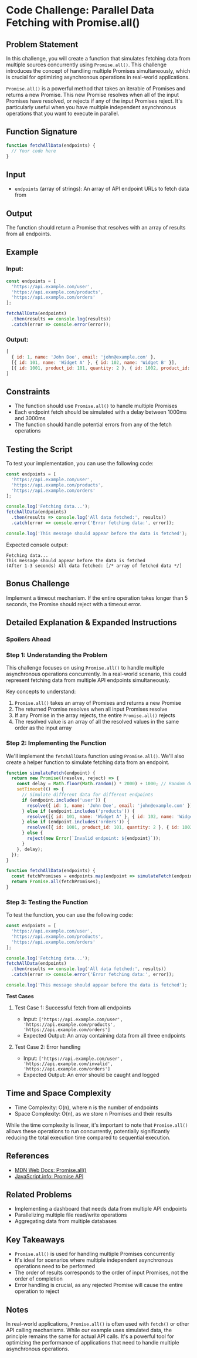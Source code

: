 # Code Challenge: Parallel Data Fetching with Promise.all()

## Problem Statement

In this challenge, you will create a function that simulates fetching data from multiple sources concurrently using `Promise.all()`. This challenge introduces the concept of handling multiple Promises simultaneously, which is crucial for optimizing asynchronous operations in real-world applications.

`Promise.all()` is a powerful method that takes an iterable of Promises and returns a new Promise. This new Promise resolves when all of the input Promises have resolved, or rejects if any of the input Promises reject. It's particularly useful when you have multiple independent asynchronous operations that you want to execute in parallel.

## Function Signature

```javascript
function fetchAllData(endpoints) {
  // Your code here
}
```

## Input

- `endpoints` (array of strings): An array of API endpoint URLs to fetch data from

## Output

The function should return a Promise that resolves with an array of results from all endpoints.

## Example

### Input:

```javascript
const endpoints = [
  'https://api.example.com/user',
  'https://api.example.com/products',
  'https://api.example.com/orders'
];

fetchAllData(endpoints)
  .then(results => console.log(results))
  .catch(error => console.error(error));
```

### Output:

```javascript
[
  { id: 1, name: 'John Doe', email: 'john@example.com' },
  [{ id: 101, name: 'Widget A' }, { id: 102, name: 'Widget B' }],
  [{ id: 1001, product_id: 101, quantity: 2 }, { id: 1002, product_id: 102, quantity: 1 }]
]
```

## Constraints

- The function should use `Promise.all()` to handle multiple Promises
- Each endpoint fetch should be simulated with a delay between 1000ms and 3000ms
- The function should handle potential errors from any of the fetch operations

## Testing the Script

To test your implementation, you can use the following code:

```javascript
const endpoints = [
  'https://api.example.com/user',
  'https://api.example.com/products',
  'https://api.example.com/orders'
];

console.log('Fetching data...');
fetchAllData(endpoints)
  .then(results => console.log('All data fetched:', results))
  .catch(error => console.error('Error fetching data:', error));

console.log('This message should appear before the data is fetched');
```

Expected console output:
```
Fetching data...
This message should appear before the data is fetched
(After 1-3 seconds) All data fetched: [/* array of fetched data */]
```

## Bonus Challenge

Implement a timeout mechanism. If the entire operation takes longer than 5 seconds, the Promise should reject with a timeout error.

## Detailed Explanation & Expanded Instructions

### **Spoilers Ahead**

### Step 1: Understanding the Problem

This challenge focuses on using `Promise.all()` to handle multiple asynchronous operations concurrently. In a real-world scenario, this could represent fetching data from multiple API endpoints simultaneously.

Key concepts to understand:

1. `Promise.all()` takes an array of Promises and returns a new Promise
2. The returned Promise resolves when all input Promises resolve
3. If any Promise in the array rejects, the entire `Promise.all()` rejects
4. The resolved value is an array of all the resolved values in the same order as the input array

### Step 2: Implementing the Function

We'll implement the `fetchAllData` function using `Promise.all()`. We'll also create a helper function to simulate fetching data from an endpoint.

```javascript
function simulateFetch(endpoint) {
  return new Promise((resolve, reject) => {
    const delay = Math.floor(Math.random() * 2000) + 1000; // Random delay between 1000ms and 3000ms
    setTimeout(() => {
      // Simulate different data for different endpoints
      if (endpoint.includes('user')) {
        resolve({ id: 1, name: 'John Doe', email: 'john@example.com' });
      } else if (endpoint.includes('products')) {
        resolve([{ id: 101, name: 'Widget A' }, { id: 102, name: 'Widget B' }]);
      } else if (endpoint.includes('orders')) {
        resolve([{ id: 1001, product_id: 101, quantity: 2 }, { id: 1002, product_id: 102, quantity: 1 }]);
      } else {
        reject(new Error(`Invalid endpoint: ${endpoint}`));
      }
    }, delay);
  });
}

function fetchAllData(endpoints) {
  const fetchPromises = endpoints.map(endpoint => simulateFetch(endpoint));
  return Promise.all(fetchPromises);
}
```

### Step 3: Testing the Function

To test the function, you can use the following code:

```javascript
const endpoints = [
  'https://api.example.com/user',
  'https://api.example.com/products',
  'https://api.example.com/orders'
];

console.log('Fetching data...');
fetchAllData(endpoints)
  .then(results => console.log('All data fetched:', results))
  .catch(error => console.error('Error fetching data:', error));

console.log('This message should appear before the data is fetched');
```

**Test Cases**

1. Test Case 1: Successful fetch from all endpoints
   - Input: `['https://api.example.com/user', 'https://api.example.com/products', 'https://api.example.com/orders']`
   - Expected Output: An array containing data from all three endpoints

2. Test Case 2: Error handling
   - Input: `['https://api.example.com/user', 'https://api.example.com/invalid', 'https://api.example.com/orders']`
   - Expected Output: An error should be caught and logged

## Time and Space Complexity

- Time Complexity: O(n), where n is the number of endpoints
- Space Complexity: O(n), as we store n Promises and their results

While the time complexity is linear, it's important to note that `Promise.all()` allows these operations to run concurrently, potentially significantly reducing the total execution time compared to sequential execution.

## References

- [MDN Web Docs: Promise.all()](https://developer.mozilla.org/en-US/docs/Web/JavaScript/Reference/Global_Objects/Promise/all)
- [JavaScript.info: Promise API](https://javascript.info/promise-api)

## Related Problems

- Implementing a dashboard that needs data from multiple API endpoints
- Parallelizing multiple file read/write operations
- Aggregating data from multiple databases

## Key Takeaways

- `Promise.all()` is used for handling multiple Promises concurrently
- It's ideal for scenarios where multiple independent asynchronous operations need to be performed
- The order of results corresponds to the order of input Promises, not the order of completion
- Error handling is crucial, as any rejected Promise will cause the entire operation to reject

## Notes

In real-world applications, `Promise.all()` is often used with `fetch()` or other API calling mechanisms. While our example uses simulated data, the principle remains the same for actual API calls. It's a powerful tool for optimizing the performance of applications that need to handle multiple asynchronous operations.
